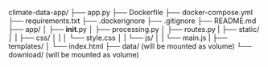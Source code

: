 climate-data-app/
├── app.py
├── Dockerfile
├── docker-compose.yml
├── requirements.txt
├── .dockerignore
├── .gitignore
├── README.md
├── app/
│    ├── __init__.py
│    ├── processing.py
│    ├── routes.py
|    ├── static/
│    |    ├── css/
│    |    │   └── style.css
│    |    └── js/
│    |       └── main.js
|    ├── templates/
│    └── index.html
├── data/ (will be mounted as volume)
└── download/ (will be mounted as volume)
